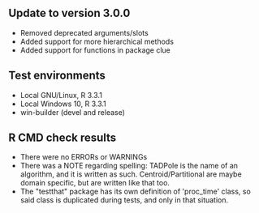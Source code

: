 ## Update to version 3.0.0
* Removed deprecated arguments/slots
* Added support for more hierarchical methods
* Added support for functions in package clue

## Test environments
* Local GNU/Linux, R 3.3.1
* Local Windows 10, R 3.3.1
* win-builder (devel and release)

## R CMD check results
* There were no ERRORs or WARNINGs
* There was a NOTE regarding spelling: TADPole is the name of an algorithm, and it is written as such. Centroid/Partitional are maybe domain specific, but are written like that too.
* The "testthat" package has its own definition of 'proc_time' class, so said class is duplicated during tests, and only in that situation.
